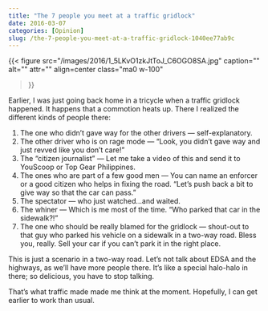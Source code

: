 ```yaml
---
title: "The 7 people you meet at a traffic gridlock"
date: 2016-03-07
categories: [Opinion]
slug: /the-7-people-you-meet-at-a-traffic-gridlock-1040ee77ab9c
---
```


{{< figure
  src="/images/2016/1_5LKvO1zkJtToJ_C6OGO8SA.jpg"
  caption=""
  alt="" attr="" 
  align=center class="ma0 w-100"
>}}


Earlier, I was just going back home in a tricycle when a traffic gridlock happened. It happens that a commotion heats up. There I realized the different kinds of people there:

1. The one who didn’t gave way for the other drivers — self-explanatory.
2. The other driver who is on rage mode — “Look, you didn’t gave way and just revved like you don’t care!”
3. The “citizen journalist” — Let me take a video of this and send it to YouScoop or Top Gear Philippines.
4. The ones who are part of a few good men — You can name an enforcer or a good citizen who helps in fixing the road. “Let’s push back a bit to give way so that the car can pass.”
5. The spectator — who just watched…and waited.
6. The whiner — Which is me most of the time. “Who parked that car in the sidewalk?!”
7. The one who should be really blamed for the gridlock — shout-out to that guy who parked his vehicle on a sidewalk in a two-way road. Bless you, really. Sell your car if you can’t park it in the right place.

This is just a scenario in a two-way road. Let’s not talk about EDSA and the highways, as we’ll have more people there. It’s like a special halo-halo in there; so delicious, you have to stop talking.

That’s what traffic made made me think at the moment. Hopefully, I can get earlier to work than usual.

